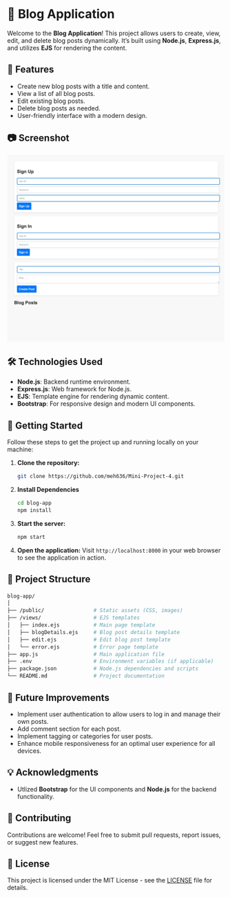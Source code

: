 # 🚀 Blog Application

Welcome to the **Blog Application**! This project allows users to create, view, edit, and delete blog posts dynamically. It’s built using **Node.js**, **Express.js**, and utilizes **EJS** for rendering the content.

## 🌟 Features
- Create new blog posts with a title and content.
- View a list of all blog posts.
- Edit existing blog posts.
- Delete blog posts as needed.
- User-friendly interface with a modern design.

## 📷 Screenshot
![Blog Application Screenshot](/public/screenshot.png)

## 🛠️ Technologies Used
- **Node.js**: Backend runtime environment.
- **Express.js**: Web framework for Node.js.
- **EJS**: Template engine for rendering dynamic content.
- **Bootstrap**: For responsive design and modern UI components.

## 🚀 Getting Started
Follow these steps to get the project up and running locally on your machine:

1. **Clone the repository:**
   ```bash
   git clone https://github.com/meh636/Mini-Project-4.git

2. **Install Dependencies**
   ```bash
   cd blog-app
   npm install
   ```

3. **Start the server:**
   ```bash
   npm start
   ```

4. **Open the application:**
   Visit `http://localhost:8000` in your web browser to see the application in action.

## 📂 Project Structure
```bash
blog-app/
│
├── /public/                # Static assets (CSS, images)
├── /views/                 # EJS templates
│   ├── index.ejs           # Main page template
│   ├── blogDetails.ejs     # Blog post details template
│   ├── edit.ejs            # Edit blog post template
│   └── error.ejs           # Error page template
├── app.js                  # Main application file
├── .env                    # Environment variables (if applicable)
├── package.json            # Node.js dependencies and scripts
└── README.md               # Project documentation
```

## 🚧 Future Improvements
- Implement user authentication to allow users to log in and manage their own posts. 
- Add comment section for each post. 
- Implement tagging or categories for user posts. 
- Enhance mobile responsiveness for an optimal user experience for all devices. 

## 💡 Acknowledgments
- Utlized **Bootstrap** for the UI components and **Node.js** for the backend functionality.

## 📝 Contributing
Contributions are welcome! Feel free to submit pull requests, report issues, or suggest new features.

## 📝 License
This project is licensed under the MIT License - see the [LICENSE](LICENSE) file for details.

```
